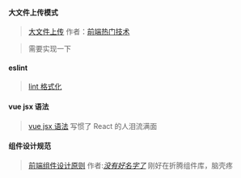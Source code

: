 #### 大文件上传模式

> [大文件上传](https://zhuanlan.zhihu.com/p/68271019) 作者：[前端热门技术](https://www.zhihu.com/column/noahlam)

> 需要实现一下

#### eslint

> [lint 格式化](https://blog.csdn.net/qq_42496307/article/details/103788015)

#### vue jsx 语法

> [vue jsx 语法](https://zhuanlan.zhihu.com/p/157164874)
> 写惯了 React 的人泪流满面

#### 组件设计规范

> [前端组件设计原则](https://juejin.im/post/6844903767108747278) 作者:[_没有好名字了_](https://juejin.im/user/3386151544041326)
> 刚好在折腾组件库，脑壳疼